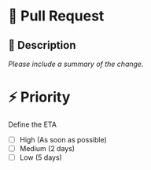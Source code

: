 # 🚀 Pull Request

## 📄 Description

*Please include a summary of the change.*

# ⚡ Priority

Define the ETA

- [ ] High (As soon as possible)
- [ ] Medium (2 days)
- [ ] Low (5 days)
